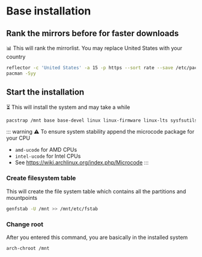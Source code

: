 # Base installation

## Rank the mirrors before for faster downloads
📊 This will rank the mirrorlist. You may replace United States with your country
```bash
reflector -c 'United States' -a 15 -p https --sort rate --save /etc/pacman.d/mirrorlist
pacman -Syy
```

## Start the installation
⏳ This will install the system and may take a while
```bash
pacstrap /mnt base base-devel linux linux-firmware linux-lts sysfsutils usbutils e2fsprogs inetutils netctl nano less which man-db man-pages
```
::: warning
⚠️ To ensure system stability append the microcode package for your CPU
- `amd-ucode` for AMD CPUs
- `intel-ucode` for Intel CPUs 
- See <https://wiki.archlinux.org/index.php/Microcode>
:::

### Create filesystem table
This will create the file system table which contains all the partitions and mountpoints
```bash
genfstab -U /mnt >> /mnt/etc/fstab
```

### Change root
After you entered this command, you are basically in the installed system
```bash
arch-chroot /mnt
```
